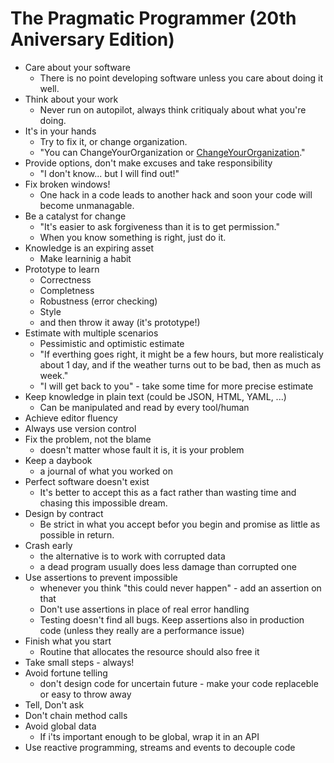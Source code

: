 # The Pragmatic Programmer (20th Aniversary Edition)

- Care about your software
  - There is no point developing software unless you care about doing it well.
- Think about your work
  - Never run on autopilot, always think critiqualy about what you're doing.
- It's in your hands
  - Try to fix it, or change organization.
  - "You can ChangeYourOrganization or [ChangeYourOrganization](https://wiki.c2.com/?ChangeYourOrganization)."
- Provide options, don't make excuses and take responsibility
  - "I don't know... but I will find out!"
- Fix broken windows!
  - One hack in a code leads to another hack and soon your code will become unmanagable.
- Be a catalyst for change
  - "It's easier to ask forgiveness than it is to get permission."
  - When you know something is right, just do it.
- Knowledge is an expiring asset
  - Make learninig a habit
- Prototype to learn
  - Correctness
  - Completness
  - Robustness (error checking)
  - Style
  - and then throw it away (it's prototype!)
- Estimate with multiple scenarios
  - Pessimistic and optimistic estimate
  - "If everthing goes right, it might be a few hours, but more realisticaly about 1 day, and if the weather turns out to be bad, then as much as week."
  - "I will get back to you" - take some time for more precise estimate
- Keep knowledge in plain text (could be JSON, HTML, YAML, ...)
  - Can be manipulated and read by every tool/human
- Achieve editor fluency
- Always use version control
- Fix the problem, not the blame
  - doesn't matter whose fault it is, it is your problem
- Keep a daybook
  - a journal of what you worked on
- Perfect software doesn't exist
  - It's better to accept this as a fact rather than wasting time and chasing this impossible dream.
- Design by contract
  - Be strict in what you accept befor you begin and promise as little as possible in return.
- Crash early 
  - the alternative is to work with corrupted data
  - a dead program usually does less damage than corrupted one
- Use assertions to prevent impossible
  - whenever you think "this could never happen" - add an assertion on that
  - Don't use assertions in place of real error handling
  - Testing doesn't find all bugs. Keep assertions also in production code (unless they really are a performance issue)
- Finish what you start
  - Routine that allocates the resource should also free it
- Take small steps - always!
- Avoid fortune telling 
  - don't design code for uncertain future - make your code replaceble or easy to throw away
- Tell, Don't ask
- Don't chain method calls
- Avoid global data
  - If i'ts important enough to be global, wrap it in an API
- Use reactive programming, streams and events to decouple code

